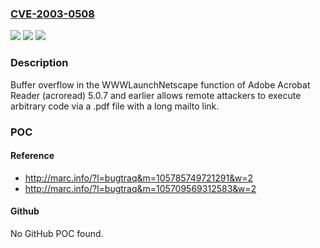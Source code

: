 ### [CVE-2003-0508](https://cve.mitre.org/cgi-bin/cvename.cgi?name=CVE-2003-0508)
![](https://img.shields.io/static/v1?label=Product&message=n%2Fa&color=blue)
![](https://img.shields.io/static/v1?label=Version&message=n%2Fa&color=blue)
![](https://img.shields.io/static/v1?label=Vulnerability&message=n%2Fa&color=brighgreen)

### Description

Buffer overflow in the WWWLaunchNetscape function of Adobe Acrobat Reader (acroread) 5.0.7 and earlier allows remote attackers to execute arbitrary code via a .pdf file with a long mailto link.

### POC

#### Reference
- http://marc.info/?l=bugtraq&m=105785749721291&w=2
- http://marc.info/?l=bugtraq&m=105709569312583&w=2

#### Github
No GitHub POC found.

